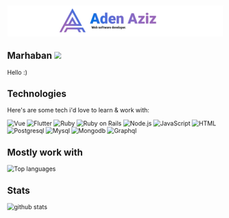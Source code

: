 <img alt="Header" src="/banner.png" />

## Marhaban <img src="https://media.giphy.com/media/hvRJCLFzcasrR4ia7z/giphy.gif" width="25px">

Hello :)

## Technologies
Here's are some tech i'd love to learn & work with:
<p>
  <img alt="Vue" src="https://img.shields.io/badge/Vue-4FC08D?logo=vue.js&logoColor=white&style=for-the-badge" />
  <img alt="Flutter" src="https://img.shields.io/badge/Flutter-02569B?logo=flutter&logoColor=white&style=for-the-badge" />
  <img alt="Ruby" src="https://img.shields.io/badge/Ruby-CC342D?logo=ruby&logoColor=white&style=for-the-badge" />
  <img alt="Ruby on Rails" src="https://img.shields.io/badge/Ruby%20On%20Rails-CC0000?logo=ruby-on-rails&logoColor=white&style=for-the-badge">
  <img alt="Node.js" src="https://img.shields.io/badge/Node.js-339933?logo=node.js&logoColor=white&style=for-the-badge" />
  <img alt="JavaScript" src="https://img.shields.io/badge/JavaScript-F7DF1E?logo=javascript&logoColor=white&style=for-the-badge" />
  <img alt="HTML" src="https://img.shields.io/badge/HTML-E34F26?logo=html5&logoColor=white&style=for-the-badge" />
  <img alt="Postgresql" src="https://img.shields.io/badge/Postgresql-336791?logo=postgresql&logoColor=white&style=for-the-badge" />
  <img alt="Mysql" src="https://img.shields.io/badge/Mysql-4479A1?logo=mysql&logoColor=white&style=for-the-badge" />
  <img alt="Mongodb" src="https://img.shields.io/badge/Mongodb-47A248?logo=mongodb&logoColor=white&style=for-the-badge" />
  <img alt="Graphql" src="https://img.shields.io/badge/GraphQL-E10098?logo=graphql&logoColor=white&style=for-the-badge" />
</p>

## Mostly work with
![Top languages](https://github-readme-stats.vercel.app/api/top-langs/?username=askareija&layout=compact)

## Stats
![github stats](https://github-readme-stats.vercel.app/api?username=askareija&hide=contribs,prs&theme=vue-dark)
